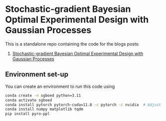 # Stochastic-gradient Bayesian Optimal Experimental Design with Gaussian Processes

This is a standalone repo containing the code for the blogs posts:

1. [Stochastic-gradient Bayesian Optimal Experimental Design with Gaussian Processes](https://ae-foster.github.io/posts/2024/01/03/sgboed-gp-conceptual.html)


## Environment set-up
You can create an environment to run this code using

```bash
conda create -n sgboed python=3.11
conda activate sgboed
conda install pytorch pytorch-cuda=11.8 -c pytorch -c nvidia  # Adjust depending on the platform
conda install numpy matplotlib tqdm
pip install pyro-ppl
```


